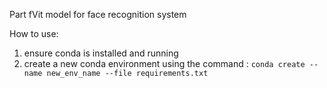 Part fVit model for face recognition system

How to use:

1. ensure conda is installed and running
2. create a new conda environment using the command : `conda create --name new_env_name --file requirements.txt`
